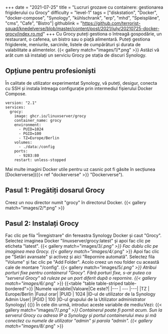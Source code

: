 +++
date = "2021-07-25"
title = "Lucruri grozave cu containere: gestionarea frigiderului cu Grocy"
difficulty = "level-1"
tags = ["diskstation", "Docker", "docker-compose", "Synology", "kühlschrank", "erp", "mhd", "Speispläne", "cms", "Cafe", "Bistro"]
githublink = "https://github.com/terrorist-squad/knedelverse/blob/master/content/post/2021/july/20210725-docker-grocy/index.ro.md"
+++
Cu Grocy puteți gestiona o întreagă gospodărie, un restaurant, o cafenea, un bistro sau o piață alimentară. Puteți gestiona frigiderele, meniurile, sarcinile, listele de cumpărături și durata de valabilitate a alimentelor.
{{< gallery match="images/1/*.png" >}}
Astăzi vă arăt cum să instalați un serviciu Grocy pe stația de discuri Synology.
## Opțiune pentru profesioniști
În calitate de utilizator experimentat Synology, vă puteți, desigur, conecta cu SSH și instala întreaga configurație prin intermediul fișierului Docker Compose.
```
version: "2.1"
services:
  grocy:
    image: ghcr.io/linuxserver/grocy
    container_name: grocy
    environment:
      - PUID=1024
      - PGID=100
      - TZ=Europe/Berlin
    volumes:
      - ./data:/config
    ports:
      - 9283:80
    restart: unless-stopped

```
Mai multe imagini Docker utile pentru uz casnic pot fi găsite în secțiunea [Dockerverse]({{< ref "dockerverse" >}} "Dockerverse").
## Pasul 1: Pregătiți dosarul Grocy
Creez un nou director numit "grocy" în directorul Docker.
{{< gallery match="images/2/*.png" >}}

## Pasul 2: Instalați Grocy
Fac clic pe fila "Înregistrare" din fereastra Synology Docker și caut "Grocy". Selectez imaginea Docker "linuxserver/grocy:latest" și apoi fac clic pe eticheta "latest".
{{< gallery match="images/3/*.png" >}}
Fac dublu clic pe imaginea mea Grocy.
{{< gallery match="images/4/*.png" >}}
Apoi fac clic pe "Setări avansate" și activez și aici "Repornire automată". Selectez fila "Volume" și fac clic pe "Add Folder". Acolo creez un nou folder cu această cale de montare "/config".
{{< gallery match="images/5/*.png" >}}
Atribui porturi fixe pentru containerul "Grocy". Fără porturi fixe, s-ar putea ca "serverul Grocy" să ruleze pe un port diferit după o repornire.
{{< gallery match="images/6/*.png" >}}
{{<table "table table-striped table-bordered">}}
|Numele variabilei|Valoare|Ce este?|
|--- | --- |---|
|TZ | Europe/Berlin |Fusul orar|
|PUID | 1024 |ID-ul de utilizator de la Synology Admin User|
|PGID |	100 |ID-ul grupului de la Utilizator administrator Synology|
{{</table>}}
În cele din urmă, introduc aceste variabile de mediu:Vezi:
{{< gallery match="images/7/*.png" >}}
Containerul poate fi pornit acum. Sun la serverul Grocy cu adresa IP a Synology și portul containerului meu și mă conectez cu numele de utilizator "admin" și parola "admin".
{{< gallery match="images/8/*.png" >}}

